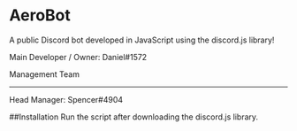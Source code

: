 # AeroBot
A public Discord bot developed in JavaScript using the discord.js library!

Main Developer / Owner: Daniel#1572

Management Team
_________________

Head Manager: Spencer#4904

##Installation
Run the script after downloading the discord.js library.

